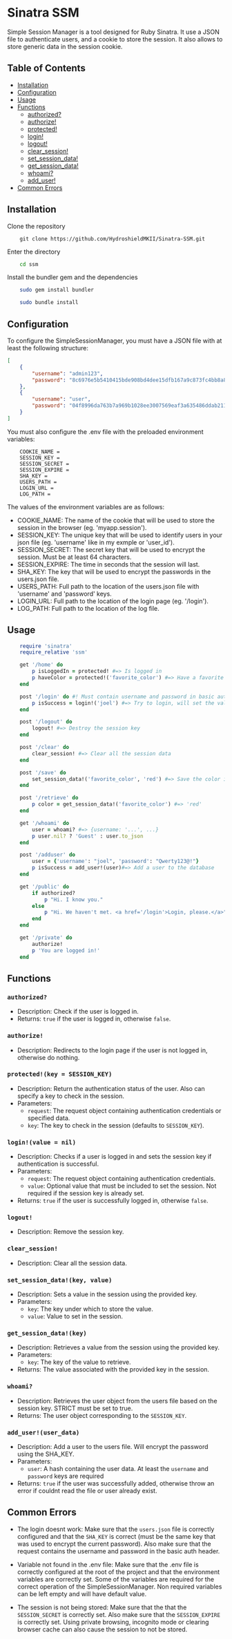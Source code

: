# Sinatra SSM
 Simple Session Manager is a tool designed for Ruby Sinatra. It use a JSON file to authenticate users, and a cookie to store the session. It also allows to store generic data in the session cookie. 

## Table of Contents
- [Installation](#installation)
- [Configuration](#configuration)
- [Usage](#usage)
- [Functions](#functions)
    - [authorized?](#authorized)
    - [authorize!](#authorize)
    - [protected!](#protected)
    - [login!](#login)
    - [logout!](#logout)
    - [clear_session!](#clear_session)
    - [set_session_data!](#set_session_data)
    - [get_session_data!](#get_session_data)
    - [whoami?](#whoami)
    - [add_user!](#add_user)
- [Common Errors](#common-errors)

## Installation
Clone the repository
```
    git clone https://github.com/HydroshieldMKII/Sinatra-SSM.git
```
Enter the directory
```bash
    cd ssm
```
Install the bundler gem and the dependencies
```bash
    sudo gem install bundler
```
```bash
    sudo bundle install
```

## Configuration
To configure the SimpleSessionManager, you must have a JSON file with at least the following structure:
```json
[
    {
        "username": "admin123",
        "password": "8c6976e5b5410415bde908bd4dee15dfb167a9c873fc4bb8a81f6f2ab448a918"
    },
    {
        "username": "user",
        "password": "04f8996da763b7a969b1028ee3007569eaf3a635486ddab211d512c85b9df8fb"
    }
]
```
You must also configure the .env file with the preloaded environment variables:
```env
    COOKIE_NAME = 
    SESSION_KEY = 
    SESSION_SECRET = 
    SESSION_EXPIRE = 
    SHA_KEY = 
    USERS_PATH =
    LOGIN_URL =
    LOG_PATH =
```
The values of the environment variables are as follows:
- COOKIE_NAME: The name of the cookie that will be used to store the session in the browser (eg. 'myapp.session').
- SESSION_KEY: The unique key that will be used to identify users in your json file (eg. 'username' like in my exmple or 'user_id').
- SESSION_SECRET: The secret key that will be used to encrypt the session. Must be at least 64 characters.
- SESSION_EXPIRE: The time in seconds that the session will last.
- SHA_KEY: The key that will be used to encrypt the passwords in the users.json file.
- USERS_PATH: Full path to the location of the users.json file with 'username' and 'password' keys.
- LOGIN_URL: Full path to the location of the login page (eg. '/login').
- LOG_PATH: Full path to the location of the log file.

## Usage
```ruby
    require 'sinatra'
    require_relative 'ssm'

    get '/home' do
        p isLoggedIn = protected! #=> Is logged in
        p haveColor = protected!('favorite_color') #=> Have a favorite color set in the cookie
    end

    post '/login' do #! Must contain username and password in basic auth request !#
        p isSuccess = login!('joel') #=> Try to login, will set the value to  set in the unique SESSION_KEY if successful
    end

    post '/logout' do
        logout! #=> Destroy the session key
    end

    post '/clear' do
        clear_session! #=> Clear all the session data
    end

    post '/save' do
        set_session_data!('favorite_color', 'red') #=> Save the color in the cookie
    end

    post '/retrieve' do
        p color = get_session_data!('favorite_color') #=> 'red'
    end

    get '/whoami' do
        user = whoami? #=> {username: '...', ...}
        p user.nil? ? 'Guest' : user.to_json
    end

    post '/adduser' do
        user = {'username': "joel", 'password': "Qwerty123@!"}
        p isSuccess = add_user!(user)#=> Add a user to the database
    end

    get '/public' do
        if authorized?
            p "Hi. I know you."
        else
            p "Hi. We haven't met. <a href='/login'>Login, please.</a>"
        end
    end

    get '/private' do
        authorize!
        p 'You are logged in!'
    end
```

## Functions

### `authorized?`
- Description: Check if the user is logged in.
- Returns: `true` if the user is logged in, otherwise `false`.

### `authorize!`
- Description: Redirects to the login page if the user is not logged in, otherwise do nothing.

### `protected!(key = SESSION_KEY)`
- Description: Return the authentication status of the user. Also can specify a key to check in the session.
- Parameters:
  - `request`: The request object containing authentication credentials or specified data.
  - `key`: The key to check in the session (defaults to `SESSION_KEY`).

### `login!(value = nil)`
- Description: Checks if a user is logged in and sets the session key if authentication is successful.
- Parameters:
  - `request`: The request object containing authentication credentials.
  - `value`: Optional value that must be included to set the session. Not required if the session key is already set.
- Returns: `true` if the user is successfully logged in, otherwise `false`.

### `logout!`
- Description: Remove the session key.

### `clear_session!`
- Description: Clear all the session data.

### `set_session_data!(key, value)`
- Description: Sets a value in the session using the provided key.
- Parameters:
  - `key`: The key under which to store the value.
  - `value`: Value to set in the session.

### `get_session_data!(key)`
- Description: Retrieves a value from the session using the provided key.
- Parameters:
  - `key`: The key of the value to retrieve.
- Returns: The value associated with the provided key in the session.

### `whoami?`
- Description: Retrieves the user object from the users file based on the session key. STRICT must be set to true.
- Returns: The user object corresponding to the `SESSION_KEY`.

### `add_user!(user_data)`
- Description: Add a user to the users file. Will encrypt the password using the SHA_KEY.
- Parameters:
    - `user`: A hash containing the user data. At least the `username` and `password` keys are required
- Returns: `true` if the user was successfully added, otherwise throw an error if couldnt read the file or user already exist.


## Common Errors
- The login doesnt work: Make sure that the `users.json` file is correctly configured and that the `SHA_KEY` is correct (must be the same key that was used to encrypt the current password). Also make sure that the request contains the username and password in the basic auth header.

- Variable not found in the .env file: Make sure that the .env file is correctly configured at the root of the project and that the environment variables are correctly set. Some of the variables are required for the correct operation of the SimpleSessionManager. Non required variables can be left empty and will have default value.

- The session is not being stored: Make sure that the that the `SESSION_SECRET` is correctly set. Also make sure that the `SESSION_EXPIRE` is correctly set. Using private browsing, incognito mode or clearing browser cache can also cause the session to not be stored.



    

